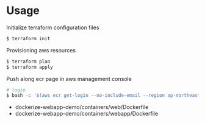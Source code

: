 # Usage

Initialize terraform configuration files
```bash
$ terraform init
```

Provisioning aws resources
```bash
$ terraform plan
$ terraform apply
```

Push along ecr page in aws management console
```bash
# login
$ bash -c '$(aws ecr get-login --no-include-email --region ap-northeast-1)'
```
- dockerize-webapp-demo/containers/web/Dockerfile
- dockerize-webapp-demo/containers/webapp/Dockerfile